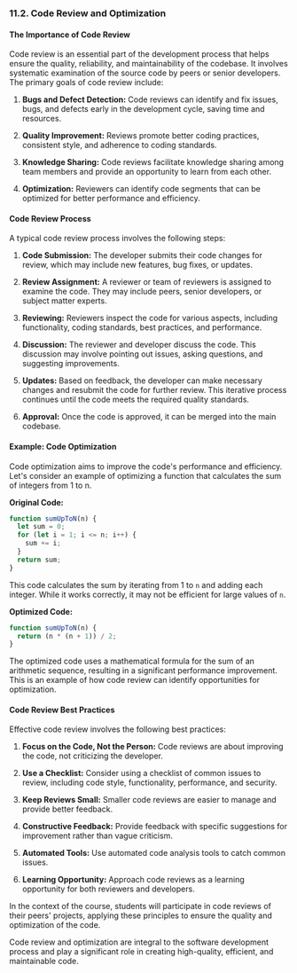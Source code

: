 ### 11.2. Code Review and Optimization

#### The Importance of Code Review

Code review is an essential part of the development process that helps ensure the quality, reliability, and maintainability of the codebase. It involves systematic examination of the source code by peers or senior developers. The primary goals of code review include:

1. **Bugs and Defect Detection:** Code reviews can identify and fix issues, bugs, and defects early in the development cycle, saving time and resources.

2. **Quality Improvement:** Reviews promote better coding practices, consistent style, and adherence to coding standards.

3. **Knowledge Sharing:** Code reviews facilitate knowledge sharing among team members and provide an opportunity to learn from each other.

4. **Optimization:** Reviewers can identify code segments that can be optimized for better performance and efficiency.

#### Code Review Process

A typical code review process involves the following steps:

1. **Code Submission:** The developer submits their code changes for review, which may include new features, bug fixes, or updates.

2. **Review Assignment:** A reviewer or team of reviewers is assigned to examine the code. They may include peers, senior developers, or subject matter experts.

3. **Reviewing:** Reviewers inspect the code for various aspects, including functionality, coding standards, best practices, and performance.

4. **Discussion:** The reviewer and developer discuss the code. This discussion may involve pointing out issues, asking questions, and suggesting improvements.

5. **Updates:** Based on feedback, the developer can make necessary changes and resubmit the code for further review. This iterative process continues until the code meets the required quality standards.

6. **Approval:** Once the code is approved, it can be merged into the main codebase.

#### Example: Code Optimization

Code optimization aims to improve the code's performance and efficiency. Let's consider an example of optimizing a function that calculates the sum of integers from 1 to n.

**Original Code:**
```javascript
function sumUpToN(n) {
  let sum = 0;
  for (let i = 1; i <= n; i++) {
    sum += i;
  }
  return sum;
}
```

This code calculates the sum by iterating from 1 to `n` and adding each integer. While it works correctly, it may not be efficient for large values of `n`.

**Optimized Code:**
```javascript
function sumUpToN(n) {
  return (n * (n + 1)) / 2;
}
```

The optimized code uses a mathematical formula for the sum of an arithmetic sequence, resulting in a significant performance improvement. This is an example of how code review can identify opportunities for optimization.

#### Code Review Best Practices

Effective code review involves the following best practices:

1. **Focus on the Code, Not the Person:** Code reviews are about improving the code, not criticizing the developer.

2. **Use a Checklist:** Consider using a checklist of common issues to review, including code style, functionality, performance, and security.

3. **Keep Reviews Small:** Smaller code reviews are easier to manage and provide better feedback.

4. **Constructive Feedback:** Provide feedback with specific suggestions for improvement rather than vague criticism.

5. **Automated Tools:** Use automated code analysis tools to catch common issues.

6. **Learning Opportunity:** Approach code reviews as a learning opportunity for both reviewers and developers.

In the context of the course, students will participate in code reviews of their peers' projects, applying these principles to ensure the quality and optimization of the code.

Code review and optimization are integral to the software development process and play a significant role in creating high-quality, efficient, and maintainable code.

